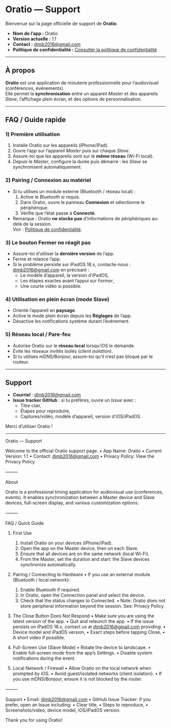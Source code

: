 # Oratio — Support

Bienvenue sur la page officielle de support de **Oratio**.

- **Nom de l’app :** Oratio  
- **Version actuelle :** 1.1  
- **Contact :** djmb2016@gmail.com 
- **Politique de confidentialité :** [Consulter la politique de confidentialité](./privacy-policy.md)

---

## À propos

**Oratio** est une application de minuterie professionnelle pour l’audiovisuel (conférences, événements).  
Elle permet la **synchronisation** entre un appareil *Master* et des appareils *Slave*, l’affichage plein écran, et des options de personnalisation.

---

## FAQ / Guide rapide

### 1) Première utilisation
1. Installe Oratio sur les appareils (iPhone/iPad).  
2. Ouvre l’app sur l’appareil *Master* puis sur chaque *Slave*.  
3. Assure-toi que les appareils sont sur le **même réseau** (Wi-Fi local).  
4. Depuis le *Master*, configure la durée puis démarre : les *Slave* se synchronisent automatiquement.

### 2) Pairing / Connexion au matériel
- Si tu utilises un module externe (Bluetooth / réseau local) :
  1. Active le Bluetooth si requis.
  2. Dans Oratio, ouvre le panneau **Connexion** et sélectionne le périphérique.
  3. Vérifie que l’état passe à **Connecté**.
- Remarque : Oratio **ne stocke pas** d’informations de périphériques au-delà de la session.  
  Voir : [Politique de confidentialité](./privacy-policy.md).

### 3) Le bouton **Fermer** ne réagit pas
- Assure-toi d’utiliser la **dernière version** de l’app.  
- Ferme et relance l’app.  
- Si le problème persiste sur iPadOS 18.x, contacte-nous : djmb2016@gmail.com en précisant :
  - Le modèle d’appareil, la version d’iPadOS,
  - Les étapes exactes avant l’appui sur *Fermer*,
  - Une courte vidéo si possible.

### 4) Utilisation en plein écran (mode Slave)
- Oriente l’appareil en **paysage**.
- Active le mode plein écran depuis les **Réglages** de l’app.
- Désactive les notifications système durant l’événement.

### 5) Réseau local / Pare-feu
- Autorise Oratio sur le **réseau local** lorsqu’iOS le demande.  
- Évite les réseaux invités isolés (*client isolation*).  
- Si tu utilises mDNS/Bonjour, assure-toi qu’il n’est pas bloqué par le routeur.

---

## Support

- **Courriel** : djmb2016@gmail.com 
- **Issue tracker GitHub** : si tu préfères, ouvre un *Issue* avec :
  - Titre clair,
  - Étapes pour reproduire,
  - Captures/vidéo, modèle d’appareil, version d’iOS/iPadOS.

Merci d’utiliser Oratio !

-----------------------------------------------------------------------------------------

Oratio — Support

Welcome to the official Oratio support page.
	•	App Name: Oratio
	•	Current Version: 1.1
	•	Contact: djmb2016@gmail.com
	•	Privacy Policy: View the Privacy Policy

⸻

About

Oratio is a professional timing application for audiovisual use (conferences, events).
It enables synchronization between a Master device and Slave devices, full-screen display, and various customization options.

⸻

FAQ / Quick Guide

1) First Use
	1.	Install Oratio on your devices (iPhone/iPad).
	2.	Open the app on the Master device, then on each Slave.
	3.	Ensure that all devices are on the same network (local Wi-Fi).
	4.	From the Master, set the duration and start: the Slave devices synchronize automatically.

2) Pairing / Connecting to Hardware
	•	If you use an external module (Bluetooth / local network):
	1.	Enable Bluetooth if required.
	2.	In Oratio, open the Connection panel and select the device.
	3.	Check that the status changes to Connected.
	•	Note: Oratio does not store peripheral information beyond the session.
See: Privacy Policy.

3) The Close Button Does Not Respond
	•	Make sure you are using the latest version of the app.
	•	Quit and relaunch the app.
	•	If the issue persists on iPadOS 18.x, contact us at djmb2016@gmail.com providing:
	•	Device model and iPadOS version,
	•	Exact steps before tapping Close,
	•	A short video if possible.

4) Full-Screen Use (Slave Mode)
	•	Rotate the device to landscape.
	•	Enable full-screen mode from the app’s Settings.
	•	Disable system notifications during the event.

5) Local Network / Firewall
	•	Allow Oratio on the local network when prompted by iOS.
	•	Avoid guest/isolated networks (client isolation).
	•	If you use mDNS/Bonjour, ensure it is not blocked by the router.

⸻

Support
	•	Email: djmb2016@gmail.com
	•	GitHub Issue Tracker: if you prefer, open an Issue including:
	•	Clear title,
	•	Steps to reproduce,
	•	Screenshots/video, device model, iOS/iPadOS version.

Thank you for using Oratio!
